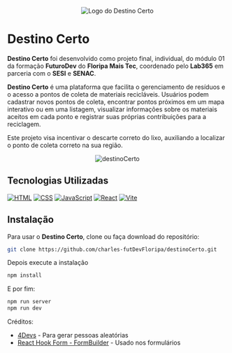 <p align="center">
  <img src=">https://github.com/charles-futDevFloripa/destinoCerto/blob/develop/public/DestinoCertoLogoBlur.png?raw=true" alt="Logo do Destino Certo">
</p>

# Destino Certo

**Destino Certo** foi desenvolvido como projeto final, individual, do módulo 01 da formação **FuturoDev** do **Floripa Mais Tec**, coordenado pelo **Lab365** em parceria com o **SESI** e **SENAC**.

**Destino Certo** é uma plataforma que facilita o gerenciamento de resíduos e o acesso a pontos de coleta de materiais recicláveis. Usuários podem cadastrar novos pontos de coleta, encontrar pontos próximos em um mapa interativo ou em uma listagem, visualizar informações sobre os materiais aceitos em cada ponto e registrar suas próprias contribuições para a reciclagem.

Este projeto visa incentivar o descarte correto do lixo, auxiliando a localizar o ponto de coleta correto na sua região.

<p align="center">
  <img src="https://github.com/charles-futDevFloripa/destinoCerto/blob/develop/public/prints/globalMap.jpg?raw=true" alt="destinoCerto">
</p>

## Tecnologias Utilizadas

[![HTML](https://img.shields.io/badge/HTML5-E34F26?style=for-the-badge&logo=html5&logoColor=white)](https://developer.mozilla.org/en-US/docs/Web/Guide/HTML/HTML5)
[![CSS](https://img.shields.io/badge/CSS3-1572B6?style=for-the-badge&logo=css3&logoColor=white)](https://developer.mozilla.org/en-US/docs/Web/CSS)
[![JavaScript](https://img.shields.io/badge/JavaScript-F7DF1E?style=for-the-badge&logo=javascript&logoColor=black)](https://developer.mozilla.org/en-US/docs/Web/JavaScript)
[![React](https://img.shields.io/badge/React-20232A?style=for-the-badge&logo=react&logoColor=61DAFB)](https://reactjs.org/)
[![Vite](https://img.shields.io/badge/Vite-B73BFE?style=for-the-badge&logo=vite&logoColor=FFD62E)](https://vitejs.dev/)

## Instalação

Para usar o **Destino Certo**, clone ou faça download do repositório:

```bash
git clone https://github.com/charles-futDevFloripa/destinoCerto.git
```

Depois execute a instalação

```bash
npm install
```

E por fim:

```bash
npm run server
npm run dev
```

Créditos:

- [4Devs](https://www.4devs.com.br/gerador_de_pessoas) - Para gerar pessoas aleatórias
- [React Hook Form - FormBuilder](https://react-hook-form.com/form-builder) - Usado nos formulários
